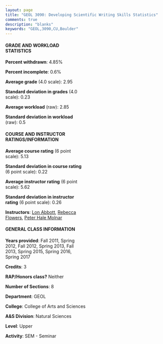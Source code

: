 ```yaml
---
layout: page
title: "GEOL 3090: Developing Scientific Writing Skills Statistics"
comments: true
description: "blanks"
keywords: "GEOL,3090,CU,Boulder"
---
```

<head>
<script src="https://ajax.googleapis.com/ajax/libs/jquery/2.1.3/jquery.min.js"></script>
<script src="https://dl.dropboxusercontent.com/s/pc42nxpaw1ea4o9/highcharts.js?dl=0"></script>
<!-- <script src="../assets/js/highcharts.js"></script> -->
<style type="text/css">@font-face {
	font-family: "Bebas Neue";
	src: url(https://www.filehosting.org/file/details/544349/BebasNeue Regular.otf) format("opentype");
	}
	h1.Bebas { 
		font-family: "Bebas Neue", Verdana, Tahoma;
	}
</style>
</head>
<body>
	<div id="container" style="float: right; width: 45%; height: 88%; margin-left: 2.5%; margin-right: 2.5%;"></div>
	<script language="JavaScript">
		$(document).ready(function() {
		var chart = {type: 'column'};
		var title = {text: 'Grade Distribution'};
		var xAxis = {categories: ['A','B','C','D','F'],crosshair: true};
		var yAxis = {min: 0,title: {text: 'Percentage'}};
		var tooltip = {headerFormat: '<center><b><span style="font-size:20px">{point.key}</span></b></center>',
		               pointFormat: '<td style="padding:0"><b>{point.y:.1f}%</b></td>',
		               footerFormat: '</table>',shared: true,useHTML: true};
		var plotOptions = {column: {pointPadding: 0.0,borderWidth: 0}};  
		var credits = {enabled: false};var series= [{name: 'Percent',data: [31.82,46.57,15.0,2.5,4.12,]}];
		var json = {};
		json.chart = chart;
		json.title = title;
		json.tooltip = tooltip;
		json.xAxis = xAxis;
		json.yAxis = yAxis;  
		json.series = series;
		json.plotOptions = plotOptions;  
		json.credits = credits;
		$('#container').highcharts(json);
	});
	</script>
</body>
			   
#### GRADE AND WORKLOAD STATISTICS

**Percent withdrawn**: 4.85%

**Percent incomplete**: 0.6%

**Average grade** (4.0 scale): 2.95

**Standard deviation in grades** (4.0 scale): 0.23

**Average workload** (raw): 2.85

**Standard deviation in workload** (raw): 0.5

#### COURSE AND INSTRUCTOR RATINGS/INFORMATION

**Average course rating** (6 point scale): 5.13

**Standard deviation in course rating** (6 point scale): 0.22

**Average instructor rating** (6 point scale): 5.62

**Standard deviation in instructor rating** (6 point scale): 0.26

**Instructors**: <a href='../../instructors/Lon_Abbott'>Lon Abbott</a>, <a href='../../instructors/Rebecca_Flowers'>Rebecca Flowers</a>, <a href='../../instructors/Peter_Hale_Molnar'>Peter Hale Molnar</a>

#### GENERAL CLASS INFORMATION

**Years provided**: Fall 2011, Spring 2012, Fall 2012, Spring 2013, Fall 2013, Spring 2015, Spring 2016, Spring 2017

**Credits**: 3

**RAP/Honors class?** Neither

**Number of Sections**: 8

**Department**: GEOL

**College**: College of Arts and Sciences

**A&S Division**: Natural Sciences

**Level**: Upper

**Activity**: SEM - Seminar
